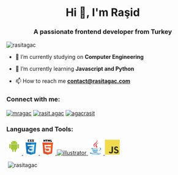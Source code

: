 <h1 align="center">Hi 👋, I'm Raşid</h1>
<h3 align="center">A passionate frontend developer from Turkey</h3>

<p align="left"> <img src="https://komarev.com/ghpvc/?username=rasitagac&label=Profile%20views&color=0e75b6&style=flat" alt="rasitagac" /> </p>

- 🔭 I’m currently studying on **Computer Engineering**

- 🌱 I’m currently learning **Javascript and Python**

- 📫 How to reach me **contact@rasitagac.com**

<h3 align="left">Connect with me:</h3>
<p align="left">
<a href="https://linkedin.com/in/mragac" target="blank"><img align="center" src="https://raw.githubusercontent.com/rahuldkjain/github-profile-readme-generator/master/src/images/icons/Social/linked-in-alt.svg" alt="mragac" height="30" width="40" /></a>
<a href="https://instagram.com/rasit.agac" target="blank"><img align="center" src="https://raw.githubusercontent.com/rahuldkjain/github-profile-readme-generator/master/src/images/icons/Social/instagram.svg" alt="rasit.agac" height="30" width="40" /></a>
<a href="https://open.spotify.com/user/agacrasit?si=a7c4f36ac55c4615" target="blank"><img align="center" src="https://raw.githubusercontent.com/rahuldkjain/github-profile-readme-generator/master/src/images/icons/Social/spotify.svg" alt="agacrasit" height="30" width="40" /></a>
</p>

<h3 align="left">Languages and Tools:</h3>
<p align="left"> <a href="https://developer.android.com" target="_blank" rel="noreferrer"> <img src="https://raw.githubusercontent.com/devicons/devicon/master/icons/android/android-original-wordmark.svg" alt="android" width="40" height="40"/> </a> <a href="https://www.w3schools.com/css/" target="_blank" rel="noreferrer"> <img src="https://raw.githubusercontent.com/devicons/devicon/master/icons/css3/css3-original-wordmark.svg" alt="css3" width="40" height="40"/> </a> <a href="https://www.w3.org/html/" target="_blank" rel="noreferrer"> <img src="https://raw.githubusercontent.com/devicons/devicon/master/icons/html5/html5-original-wordmark.svg" alt="html5" width="40" height="40"/> </a> <a href="https://www.adobe.com/in/products/illustrator.html" target="_blank" rel="noreferrer"> <img src="https://www.vectorlogo.zone/logos/adobe_illustrator/adobe_illustrator-icon.svg" alt="illustrator" width="40" height="40"/> </a> <a href="https://www.java.com" target="_blank" rel="noreferrer"> <img src="https://raw.githubusercontent.com/devicons/devicon/master/icons/java/java-original.svg" alt="java" width="40" height="40"/> </a> <a href="https://developer.mozilla.org/en-US/docs/Web/JavaScript" target="_blank" rel="noreferrer"> <img src="https://raw.githubusercontent.com/devicons/devicon/master/icons/javascript/javascript-original.svg" alt="javascript" width="40" height="40"/> </a> </p>

<p>&nbsp;<img align="center" src="https://github-readme-stats.vercel.app/api?username=rasitagac&show_icons=true&locale=en" alt="rasitagac" /></p>
